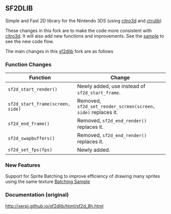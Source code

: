 ## SF2DLIB


Simple and Fast 2D library for the Nintendo 3DS (using [citro3d] and [ctrulib])

These changes in this fork are to make the code more consistent with [citro3d]. It will also add new functions and improvements. See the [sample] to see the new code flow.

The main changes in this [sf2dlib] fork are as follows

### Function Changes
| Function                         | Change                                                       |
|----------------------------------|--------------------------------------------------------------|
| `sf2d_start_render()`            | Newly added, use instead of `sf2d_start_frame`.              |
| `sf2d_start_frame(screen, side)` | Removed, `sf2d_set_render_screen(screen, side)` replaces it. |
| `sf2d_end_frame()`               | Removed, `sf2d_end_render()` replaces it.                    |
| `sf2d_swapbuffers()`             | Removed, `sf2d_end_render()` replaces it.                    |
| `sf2d_set_fps(fps)`              | Newly added.                                                 |


### New Features
Support for Sprite Batching to improve efficiency of drawing many sprites using the same texture [Batching Sample]



### Documentation (original)
http://xerpi.github.io/sf2dlib/html/sf2d_8h.html

[//]: # (These are reference links used in the body of this note and get stripped out when the markdown processor does its job. There is no need to format nicely because it shouldn't be seen. Thanks SO - http://stackoverflow.com/questions/4823468/store-comments-in-markdown-syntax)


[citro3d]: <https://github.com/fincs/citro3d>
[ctrulib]: <https://github.com/smealum/ctrulib>
[sample]: <https://github.com/TricksterGuy/sf2dlib/blob/master/sample/source/main.c>
[Batching Sample]: <https://github.com/TricksterGuy/sf2dlib/tree/master/samples/batching>
[sf2dlib]: <https://github.com/xerpi/sf2dlib>
